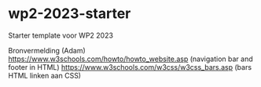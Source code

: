 # wp2-2023-starter
Starter template voor WP2 2023

Bronvermelding (Adam)
https://www.w3schools.com/howto/howto_website.asp (navigation bar and footer in HTML)
https://www.w3schools.com/w3css/w3css_bars.asp (bars HTML linken aan CSS)